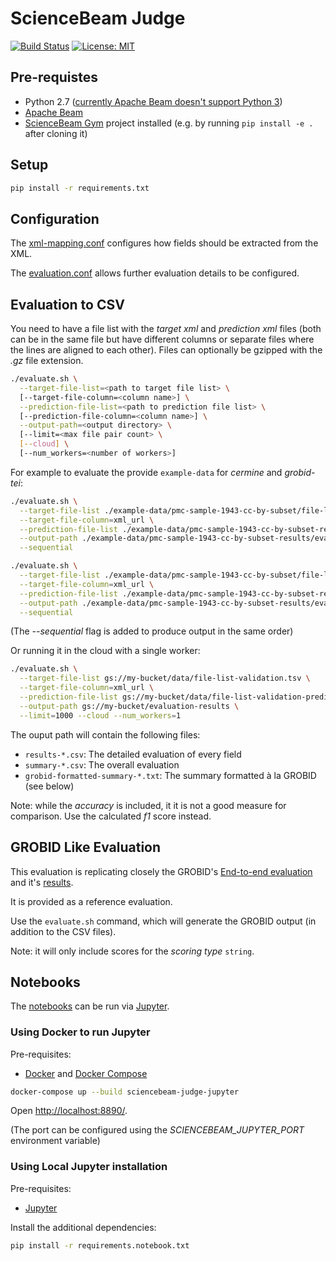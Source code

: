 # ScienceBeam Judge

[![Build Status](https://travis-ci.org/elifesciences/sciencebeam-judge.svg?branch=develop)](https://travis-ci.org/elifesciences/sciencebeam-judge)
[![License: MIT](https://img.shields.io/badge/License-MIT-yellow.svg)](LICENSE)

## Pre-requistes

- Python 2.7 ([currently Apache Beam doesn't support Python 3](https://issues.apache.org/jira/browse/BEAM-1373))
- [Apache Beam](https://beam.apache.org/get-started/quickstart-py/)
- [ScienceBeam Gym](https://github.com/elifesciences/sciencebeam-gym) project installed (e.g. by running `pip install -e .` after cloning it)

## Setup

```bash
pip install -r requirements.txt
```

## Configuration

The [xml-mapping.conf](xml-mapping.conf) configures how fields should be extracted from the XML.

The [evaluation.conf](evaluation.conf) allows further evaluation details to be configured.

## Evaluation to CSV

You need to have a file list with the _target xml_ and _prediction xml_ files (both can be in the same file but have different columns or separate files where the lines are aligned to each other). Files can optionally be gzipped with the _.gz_ file extension.

```bash
./evaluate.sh \
  --target-file-list=<path to target file list> \
  [--target-file-column=<column name>] \
  --prediction-file-list=<path to prediction file list> \
  [--prediction-file-column=<column name>] \
  --output-path=<output directory> \
  [--limit=<max file pair count> \
  [--cloud] \
  [--num_workers=<number of workers>]
```

For example to evaluate the provide `example-data` for _cermine_ and _grobid-tei_:

```bash
./evaluate.sh \
  --target-file-list ./example-data/pmc-sample-1943-cc-by-subset/file-list.tsv \
  --target-file-column=xml_url \
  --prediction-file-list ./example-data/pmc-sample-1943-cc-by-subset-results/file-list-cermine.lst \
  --output-path ./example-data/pmc-sample-1943-cc-by-subset-results/evaluation-results/cermine \
  --sequential
```

```bash
./evaluate.sh \
  --target-file-list ./example-data/pmc-sample-1943-cc-by-subset/file-list.tsv \
  --target-file-column=xml_url \
  --prediction-file-list ./example-data/pmc-sample-1943-cc-by-subset-results/file-list-grobid-tei.lst \
  --output-path ./example-data/pmc-sample-1943-cc-by-subset-results/evaluation-results/grobid-tei \
  --sequential
```

(The _--sequential_ flag is added to produce output in the same order)

Or running it in the cloud with a single worker:

```bash
./evaluate.sh \
  --target-file-list gs://my-bucket/data/file-list-validation.tsv \
  --target-file-column=xml_url \
  --prediction-file-list gs://my-bucket/data/file-list-validation-prediction.tsv \
  --output-path gs://my-bucket/evaluation-results \
  --limit=1000 --cloud --num_workers=1
```

The ouput path will contain the following files:

- `results-*.csv`: The detailed evaluation of every field
- `summary-*.csv`: The overall evaluation
- `grobid-formatted-summary-*.txt`: The summary formatted à la GROBID (see below)

Note: while the _accuracy_ is included, it it is not a good measure for comparison. Use the calculated _f1_ score instead.

## GROBID Like Evaluation

This evaluation is replicating closely the GROBID's [End-to-end evaluation](http://grobid.readthedocs.io/en/latest/End-to-end-evaluation/) and it's [results](https://github.com/kermitt2/grobid/tree/master/grobid-trainer/doc).

It is provided as a reference evaluation.

Use the `evaluate.sh` command, which will generate the GROBID output (in addition to the CSV files).

Note: it will only include scores for the _scoring type_ `string`.

## Notebooks

The [notebooks](./notebooks) can be run via [Jupyter](https://jupyter.org/).

### Using Docker to run Jupyter

Pre-requisites:

- [Docker](https://www.docker.com/) and [Docker Compose](https://docs.docker.com/compose/)

```bash
docker-compose up --build sciencebeam-judge-jupyter
```

Open [http://localhost:8890/](http://localhost:8890/).

(The port can be configured using the _SCIENCEBEAM_JUPYTER_PORT_ environment variable)

### Using Local Jupyter installation

Pre-requisites:

- [Jupyter](https://jupyter.org/)

Install the additional dependencies:

```bash
pip install -r requirements.notebook.txt
```
